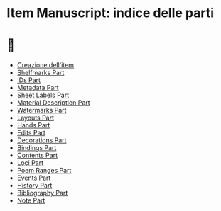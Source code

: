# Item Manuscript: indice delle parti
# 🚧

* [Creazione dell'item](Item_Manuscript_Metadata.md)
* [Shelfmarks Part](Shelfmarks_Part.md)
* [IDs Part](IDs_External_IDs_Part.md)
* [Metadata Part](Shelfmarks_Part.md)
* [Sheet Labels Part]()
* [Material Description Part]()
* [Watermarks Part]()
* [Layouts Part]()
* [Hands Part]()
* [Edits Part]()
* [Decorations Part]()
* [Bindings Part]()
* [Contents Part]()
* [Loci Part]()
* [Poem Ranges Part]()
* [Events Part](Historical_Events_Part.md)
* [History Part](History_Part.md)
* [Bibliography Part](Historical_Events_Part.md)
* [Note Part](Note_Part.md)













